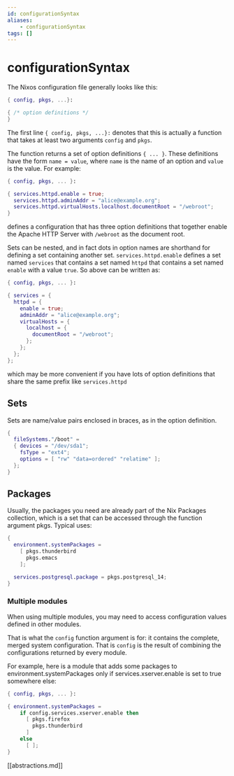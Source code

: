 ```yaml
---
id: configurationSyntax
aliases:
    - configurationSyntax
tags: []
---
```


# configurationSyntax

The Nixos configuration file generally looks like this:

```nix
{ config, pkgs, ...}:

{ /* option definitions */
}
```

The first line `{ config, pkgs, ...}:` denotes that this is actually a function
that takes at least two arguments `config` and `pkgs`.

The function returns a set of option definitions `{ ... }`. These definitions
have the form `name = value`, where `name` is the name of an option and `value`
is the value. For example:

```nix
{ config, pkgs, ... }:

{ services.httpd.enable = true;
  services.httpd.adminAddr = "alice@example.org";
  services.httpd.virtualHosts.localhost.documentRoot = "/webroot";
}
```

defines a configuration that has three option definitions that together enable
the Apache HTTP Server with `/webroot` as the document root.

Sets can be nested, and in fact dots in option names are shorthand for defining
a set containing another set. `services.httpd.enable` defines a set named
`services` that contains a set named `httpd` that contains a set named `enable`
with a value `true`. So above can be written as:

```nix
{ config, pkgs, ... }:

{ services = {
  httpd = {
    enable = true;
    adminAddr = "alice@example.org";
    virtualHosts = {
      localhost = {
        documentRoot = "/webroot";
      };
    };
  };
};
```

which may be more convenient if you have lots of option definitions that share
the same prefix like `services.httpd`

## Sets

Sets are name/value pairs enclosed in braces, as in the option definition.

```nix
{
  fileSystems."/boot" =
  { devices = "/dev/sda1";
    fsType = "ext4";
    options = [ "rw" "data=ordered" "relatime" ];
  };
}
```

## Packages

Usually, the packages you need are already part of the Nix Packages collection,
which is a set that can be accessed through the function argument pkgs. Typical
uses:

```nix
{
  environment.systemPackages =
    [ pkgs.thunderbird
      pkgs.emacs
    ];

  services.postgresql.package = pkgs.postgresql_14;
}
```

### Multiple modules

When using multiple modules, you may need to access configuration values defined
in other modules.

That is what the `config` function argument is for: it contains the complete,
merged system configuration. That is `config` is the result of combining the
configurations returned by every module.

For example, here is a module that adds some packages to environment.systemPackages
only if services.xserver.enable is set to true somewhere else:

```nix
{ config, pkgs, ... }:

{ environment.systemPackages =
    if config.services.xserver.enable then
      [ pkgs.firefox
        pkgs.thunderbird
      ]
    else
      [ ];
}
```

[[abstractions.md]]
